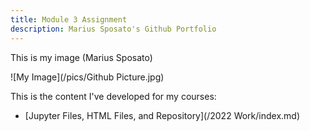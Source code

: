 ```yaml
---
title: Module 3 Assignment
description: Marius Sposato's Github Portfolio
---
```

This is my image (Marius Sposato) 

![My Image](/pics/Github Picture.jpg)

This is the content I've developed for my courses: 

- [Jupyter Files, HTML Files, and Repository](/2022 Work/index.md)


